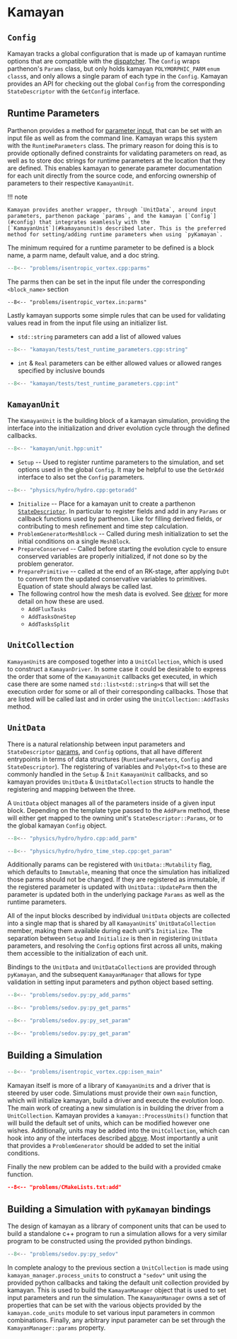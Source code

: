 # Kamayan

## `Config`

Kamayan tracks a global configuration that is made up of kamayan runtime
options that are compatible with the [dispatcher](dispatcher.md).
The `Config` wraps parthenon's `Params` class, but only holds kamayan
`POLYMORPHIC_PARM` `enum class`s, and only allows a single param
of each type in the `Config`. Kamayan provides an API for checking out
the global `Config` from the corresponding `StateDescriptor` with the
`GetConfig` interface.

## Runtime Parameters

Parthenon provides a method for [parameter input](https://parthenon-hpc-lab.github.io/parthenon/develop/src/inputs.html),
that can be set with an input file as well as from the command line.
Kamayan wraps this system with the `RuntimeParameters` class. The
primary reason for doing this is to provide optionally defined constraints
for validating parameters on read, as well as to store doc strings
for runtime parameters at the location that they are defined. This
enables kamayan to generate parameter documentation for each unit
directly from the source code, and enforcing ownership of parameters
to their respective `KamayanUnit`.

!!! note

    Kamayan provides another wrapper, through `UnitData`, around input parameters, parthenon package `params`, and the kamayan [`Config`](#config) that integrates seamlessly with the 
    [`KamayanUnit`](#kamayanunit)s described later. This is the preferred
    method for setting/adding runtime parameters when using `pyKamayan`.

The minimum required for a runtime parameter to be defined is a block name,
a parm name, default value, and a doc string.

```cpp title="problems/isentropic_vortex.cpp:parms"
--8<-- "problems/isentropic_vortex.cpp:parms"
```

The parms then can be set in the input file under the corresponding `<block_name>` 
section
``` title="problems/isentropic_vortex.in:parms"
--8<-- "problems/isentropic_vortex.in:parms"
```

Lastly kamayan supports some simple rules that can be used for validating
values read in from the input file using an initializer list.

* `std::string` parameters can add a list of allowed values
```cpp title="kamayan/tests/test_runtime_parameters.cpp:string"
--8<-- "kamayan/tests/test_runtime_parameters.cpp:string"
```
* `int` & `Real` parameters can be either allowed values or allowed ranges specified
by inclusive bounds
```cpp title="kamayan/tests/test_runtime_parameters.cpp:int"
--8<-- "kamayan/tests/test_runtime_parameters.cpp:int"
```

## `KamayanUnit`

The `KamayanUnit` is the building block of a kamayan simulation, providing the 
interface into the initialization and driver evolution cycle through the
defined callbacks.

```cpp title="kamayan/unit.hpp:unit"
--8<-- "kamayan/unit.hpp:unit"
```

* `Setup` -- Used to register runtime parameters to the simulation, and set options
used in the global `Config`. It may be helpful to use the `GetOrAdd` interface
to also set the `Config` parameters.
```cpp title="physics/hydro/hydro.cpp:getoradd"
--8<-- "physics/hydro/hydro.cpp:getoradd"
```
* `Initialize` -- Place for a kamayan unit to create a parthenon 
[`StateDescriptor`](https://parthenon-hpc-lab.github.io/parthenon/develop/src/interface/state.html#statedescriptor).
In particular to register fields and add in any `Params` or callback functions
used by parthenon. Like for filling derived fields, or contributing to 
mesh refinement and time step calculation.
* `ProblemGeneratorMeshBlock` -- Called during mesh initialization to set the
initial conditions on a single `MeshBlock`.
* `PrepareConserved` -- Called before starting the evolution cycle to ensure
conserved variables are properly initialized, if not done so by the problem
generator.
* `PreparePrimitive` -- called at the end of an RK-stage, after applying `DuDt`
to convert from the updated conservative variables to primitives. Equation
of state should always be called last.
* The following control how the mesh data is evolved. See [driver](driver.md) for
more detail on how these are used.
   * `AddFluxTasks`
   * `AddTasksOneStep`
   * `AddTasksSplit`

## `UnitCollection`

`KamayanUnit`s are composed together into a `UnitCollection`, which is used 
to construct a `KamayanDriver`. In some case it could be desirable to 
express the order that some of the `KamayanUnit` callbacks get executed,
in which case there are some named `std::list<std::string>`s that will set
the execution order for some or all of their corresponding callbacks. Those
that are listed will be called last and in order using the `UnitCollection::AddTasks`
method.

## `UnitData`

There is a natural relationship between input parameters and `StateDescriptor` [params](https://parthenon-hpc-lab.github.io/parthenon/develop/src/interface/state.html#statedescriptor), and `Config` options, that all have different entrypoints in terms of data structures (`RuntimeParameters`, `Config` and `StateDescriptor`).
The registering of variables and `PolyOpt<T>`s to these are commonly handled in the `Setup` & `Init` `KamayanUnit` callbacks, and so kamayan provides `UnitData` & `UnitDataCollection`
structs to handle the registering and mapping between the three.

A `UnitData` object manages all of the parameters inside of a given input block. Depending on the template type passed to the `AddParm` method,
these will either get mapped to the owning unit's `StateDescriptor::Params`, or to the global kamayan `Config` object. 


```cpp title="physics/hydro/hydro.cpp:add_parm"
--8<-- "physics/hydro/hydro.cpp:add_parm"
```

```cpp title="physics/hydro/hydro_time_step.cpp:get_param"
--8<-- "physics/hydro/hydro_time_step.cpp:get_param"
```

Additionally params can be registered with `UnitData::Mutability` flag, which
defaults to `Immutable`, meaning that once the simulation has initialized
those parms should not be changed. If they are registered as immutable,
if the registered parameter is updated with `UnitData::UpdateParm` then
the parameter is updated both in the underlying package `Params` as well
as the runtime parameters.

All of the input blocks described by individual `UnitData` objects are collected
into a single map that is shared by all `KamayanUnit`s' `UnitDataCollection` 
member, making them available during each unit's `Initialize`. 
The separation between `Setup` and `Initialize` is then in registering
`UnitData` parameters, and resolving the `Config` options first across all units, making them accessible to the initialization of each unit.

Bindings to the `UnitData` and `UnitDataCollection`s are provided through `pyKamayan`,
and the subsequent `KamayanManager` that allows for type validation in setting
input parameters and python object based setting.

```python title="problems/sedov.py:py_add_parms"
--8<-- "problems/sedov.py:py_add_parms"
```

```python title="problems/sedov.py:py_get_parms"
--8<-- "problems/sedov.py:py_get_parms"
```

```python title="problems/sedov.py:py_set_param"
--8<-- "problems/sedov.py:py_set_param"
```

```python title="problems/sedov.py:py_get_param"
--8<-- "problems/sedov.py:py_get_param"
```

## Building a Simulation

```cpp
--8<-- "problems/isentropic_vortex.cpp:isen_main"
```

Kamayan itself is more of a library of `KamayanUnit`s and a driver that is
steered by user code. Simulations must provide their own `main` function,
which will initialize kamayan, build a driver and execute the evolution 
loop. The main work of creating a new simulation is in building the 
driver from a `UnitCollection`. Kamayan provides a `kamayan::ProcessUnits()`
function that will build the default set of units, which can be modified
however one wishes. Additionally, units may be added into the `UnitCollection`,
which can hook into any of the interfaces described [above](#kamayanunit).
Most importantly a unit that provides a `ProblemGenerator` should be added
to set the initial conditions.

Finally the new problem can be added to the build with a provided cmake function.

```cmake title="problems/CMakeLists.txt:add"
--8<-- "problems/CMakeLists.txt:add"
```

## Building a Simulation with `pyKamayan` bindings

The design of kamayan as a library of component units that can be used to build a standalone
c++ program to run a simulation allows for a very similar program to be constructed using
the provided python bindings. 

```python title="problems/sedov.py:py_sedov"
--8<-- "problems/sedov.py:py_sedov"
```

In complete analogy to the previous section a `UnitCollection` is made using
`kamayan_manager.process_units` to construct a `"sedov"` unit using the provided
python callbacks and taking the default unit collection provided by kamayan.
This is used to build the `KamayanManager` object that is used to set
input parameters and run the simulation. The `KamayanManager` owns a set of
properties that can be set with the various objects provided by the `kamayan.code_units`
module to set various input parameters in common combinations. Finally,
any arbitrary input parameter can be set through the `KamayanManager::params` property.
